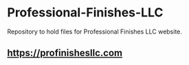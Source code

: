 # Professional-Finishes-LLC
Repository to hold files for Professional Finishes LLC website.
## https://profinishesllc.com
